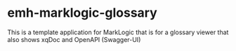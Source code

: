# emh-marklogic-glossary
This is a template application for MarkLogic that is for a glossary viewer that also shows xqDoc and OpenAPI (Swagger-UI)
